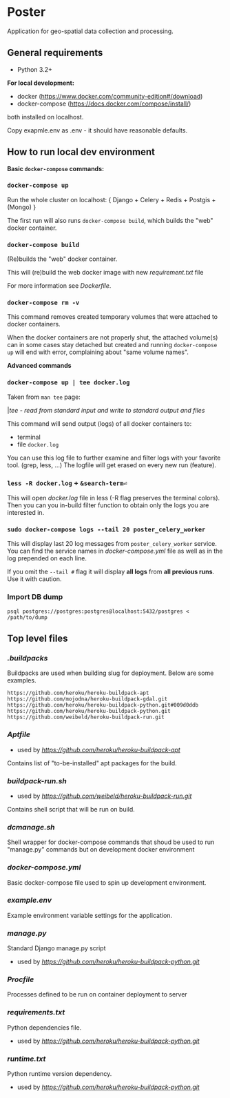 # Poster

Application for geo-spatial data collection and processing. 

## General requirements

* Python 3.2+

**For local development:**
* docker (https://www.docker.com/community-edition#/download)
* docker-compose (https://docs.docker.com/compose/install/)

both installed on localhost.

Copy exapmle.env as .env - it should have reasonable defaults.

## How to run local dev environment

**Basic `docker-compose` commands:**

### `docker-compose up`

Run the whole cluster on localhost:
 { Django + Celery + Redis + Postgis + (Mongo) }
   
The first run will also runs `docker-compose build`,
 which builds the "web" docker container.

### `docker-compose build`
(Re)builds the "web" docker container.

This will (re)build the web docker image with new 
 *requirement.txt* file
 
For more information see *Dockerfile*.

### `docker-compose rm -v`
This command removes created temporary volumes that were
 attached to docker containers.
 
When the docker containers are not properly shut, 
 the attached volume(s) can in some cases stay
 detached but created and running `docker-compose up` will
 end with error, complaining about "same volume names".

**Advanced commands**

### `docker-compose up | tee docker.log`

Taken from `man tee` page:

|*tee - read from standard input and write to standard output and files*

This command will send output (logs) of all docker containers to:
* terminal
* file `docker.log`

You can use this log file to further examine and filter logs with your
 favorite tool. (grep, less, ...)
 The logfile will get erased on every new run (feature).
 
### `less -R docker.log` + `&search-term⏎`

This will open *docker.log* file in less (-R flag preserves 
 the terminal colors). Then you can you in-build filter function
 to obtain only the logs you are interested in.

### `sudo docker-compose logs --tail 20 poster_celery_worker`
This will display last 20 log messages from `poster_celery_worker` service.
 You can find the service names in *docker-compose.yml* file as well as in
 the log prepended on each line. 
 
If you omit the `--tail #` flag it will display **all logs** 
 from **all previous runs**. Use it with caution.

### Import DB dump
```
psql postgres://postgres:postgres@localhost:5432/postgres < /path/to/dump
```

## Top level files

### *.buildpacks*
Buildpacks are used when building slug for deployment. Below are some examples.

```
https://github.com/heroku/heroku-buildpack-apt
https://github.com/mojodna/heroku-buildpack-gdal.git
https://github.com/heroku/heroku-buildpack-python.git#009d0ddb
https://github.com/heroku/heroku-buildpack-python.git
https://github.com/weibeld/heroku-buildpack-run.git
```

### *Aptfile*
 * used by *https://github.com/heroku/heroku-buildpack-apt*

Contains list of "to-be-installed" apt packages for the build.

### *buildpack-run.sh*
 * used by *https://github.com/weibeld/heroku-buildpack-run.git*

Contains shell script that will be run on build.

### *dcmanage.sh*
Shell wrapper for docker-compose commands that shoud be used to run "manage.py" commands
but on development docker environment

### *docker-compose.yml*
Basic docker-compose file used to spin up development environment.

### *example.env*
Example environment variable settings for the application.

### *manage.py*
Standard Django manage.py script
 * used by *https://github.com/heroku/heroku-buildpack-python.git*

### *Procfile*
Processes defined to be run on container deployment to server

### *requirements.txt*
Python dependencies file.
 * used by *https://github.com/heroku/heroku-buildpack-python.git*

### *runtime.txt*
Python runtime version dependency.
 * used by *https://github.com/heroku/heroku-buildpack-python.git*